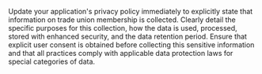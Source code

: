 Update your application's privacy policy immediately to explicitly state that information on trade union membership is collected. Clearly detail the specific purposes for this collection, how the data is used, processed, stored with enhanced security, and the data retention period. Ensure that explicit user consent is obtained before collecting this sensitive information and that all practices comply with applicable data protection laws for special categories of data.